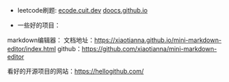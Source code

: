 
- leetcode刷题: 
[ecode.cuit.dev](ecode.cuit.dev)
[doocs.github.io](https://doocs.github.io/leetcode/)

- 一些好的项目：

markdown编辑器：
文档地址：https://xiaotianna.github.io/mini-markdown-editor/index.html
github：https://github.com/xiaotianna/mini-markdown-editor



看好的开源项目的网站：https://hellogithub.com/